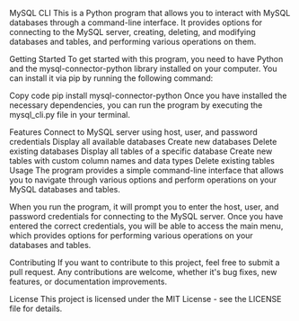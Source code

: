 MySQL CLI
This is a Python program that allows you to interact with MySQL databases through a command-line interface. It provides options for connecting to the MySQL server, creating, deleting, and modifying databases and tables, and performing various operations on them.

Getting Started
To get started with this program, you need to have Python and the mysql-connector-python library installed on your computer. You can install it via pip by running the following command:

Copy code
pip install mysql-connector-python
Once you have installed the necessary dependencies, you can run the program by executing the mysql_cli.py file in your terminal.

Features
Connect to MySQL server using host, user, and password credentials
Display all available databases
Create new databases
Delete existing databases
Display all tables of a specific database
Create new tables with custom column names and data types
Delete existing tables
Usage
The program provides a simple command-line interface that allows you to navigate through various options and perform operations on your MySQL databases and tables.

When you run the program, it will prompt you to enter the host, user, and password credentials for connecting to the MySQL server. Once you have entered the correct credentials, you will be able to access the main menu, which provides options for performing various operations on your databases and tables.

Contributing
If you want to contribute to this project, feel free to submit a pull request. Any contributions are welcome, whether it's bug fixes, new features, or documentation improvements.

License
This project is licensed under the MIT License - see the LICENSE file for details.
